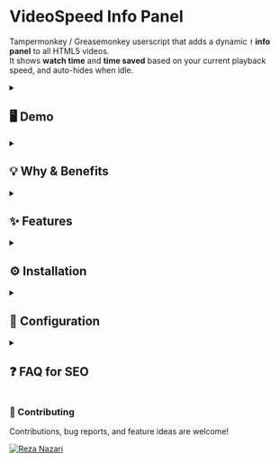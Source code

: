 # VideoSpeed Info Panel

Tampermonkey / Greasemonkey userscript that adds a dynamic **`!` info panel** to all HTML5 videos.  
It shows **watch time** and **time saved** based on your current playback speed, and auto-hides when idle.

<details>
<summary><h2>🖥 Demo</h2></summary>

<img width="330" height="auto" alt="Demo Screenshot - YouTube-1" src="https://github.com/user-attachments/assets/9da4fdaf-85d9-44bc-98db-3c3801377bef" />
<img width="311" height="auto" alt="Demo Screenshot - YouTube-2" src="https://github.com/user-attachments/assets/a6c8dc17-cdd1-4ca4-86ea-76dad0af4b87" />

<details>
  <summary><h3>Explained</h3></summary>
This panel is a **video time summary**, shown in `hh\:mm\:ss` format:

* **Watch: 00:04:54** → At your current playback speed, finishing this video will take 4 minutes and 54 seconds.
* **Saved: 00:01:57 (28.6%)** → This means you have **saved 1 minute and 57 seconds of actual watch time** compared to normal speed (1x), which equals 28.6% of the video duration.

**In short:** it clearly shows **how long you’ll actually spend** and **how much viewing time you’ve effectively saved**.

</details>
</details>

<details>
<summary><h2>💡 Why & Benefits</h2></summary>

- Save time by watching videos faster while still knowing exactly **how much time you actually spend**.  
- Track **how many minutes/hours you saved** compared to normal speed.  
- Keep awareness of your viewing habits — helps with **productivity** and better **time management**.  
- Lightweight, no external dependencies, works everywhere with HTML5 videos.  

</details>

<details>
<summary><h2>✨ Features</h2></summary>

- Works on **all HTML5 videos** across the web.  
- Small `!` icon in the **top-left corner** of each video.  
- Hover over the icon to see:
  - Effective watch time (adjusted by playback speed)  
  - Time saved (absolute + percentage)  
- **Auto-hide** after mouse inactivity (default 3s).  
- Overlay stays in position even on resize or fullscreen.  

</details>

<details>
<summary><h2>⚙️ Installation</h2></summary>

1. Install [Tampermonkey](https://www.tampermonkey.net/) (or any compatible userscript manager).  
2. [Click here to install the script](./videospeed-info-panel.user.js)  
   *(or copy & paste the code into a new Tampermonkey script).*  
3. Open any page with HTML5 video (YouTube, Vimeo, etc.) and enjoy!  

</details>

<details>
<summary><h2>🔧 Configuration</h2></summary>

Inside the script, you can tweak these constants:  

- `MARGIN_X_SCALE` / `MARGIN_Y_SCALE` → position relative to video frame.  
- `ICON_SIZE_PX` → size of the `!` icon.  
- `MOUSE_IDLE_MS` → idle timeout before hiding the overlay.  

</details>

<details>
<summary><h2>❓ FAQ for SEO</h2></summary>

<details>
<summary><h3>🔹 How to know how much time I save at 2× speed? (VideoSpeed Info Panel)</h3></summary>
<b>VideoSpeed Info Panel</b> calculates the <b>effective watch time</b> and the <b>exact time saved</b> when playing any HTML5 video at 1.25×/1.5×/2×. The panel shows results in <b>hh:mm:ss</b> and as a percentage, updating live as playback speed changes.
</details>

<details>
<summary><h3>🔹 Can VideoSpeed Info Panel work with YouTube, Vimeo, Udemy, Coursera?</h3></summary>
<b>VideoSpeed Info Panel</b> supports <b>all HTML5 video players</b> (YouTube, Vimeo, Udemy, Coursera, and most e-learning sites). The script overlays a small “!” icon; hovering shows watch time, remaining time (speed-adjusted), and time saved.
</details>

<details>
<summary><h3>🔹 What is the best Tampermonkey userscript for video time tracking?</h3></summary>
The <b>VideoSpeed Info Panel</b> Tampermonkey/Greasemonkey userscript adds a minimal overlay to HTML5 videos showing <b>watch time</b>, <b>saved time</b>, and <b>saved %</b> based on current playback speed—ideal for productivity and study sessions.
</details>

<details>
<summary><h3>🔹 How does VideoSpeed Info Panel calculate saved time?</h3></summary>
<b>VideoSpeed Info Panel</b> uses: <b>WatchTime = OriginalDuration / Speed</b>. <b>SavedTime = OriginalDuration − WatchTime</b>. <b>Saved% = 1 − 1/Speed</b>. All values appear in <b>hh:mm:ss</b> and update instantly when speed changes.
</details>

<details>
<summary><h3>🔹 Is VideoSpeed Info Panel useful for productivity?</h3></summary>
<b>VideoSpeed Info Panel</b> shows exactly how much viewing time is required and how much is saved, helping with <b>time management</b> and <b>learning efficiency</b> when watching lectures, tutorials, and long YouTube videos at higher speeds.
</details>

<details>
<summary><h3>🔹 How to manage time on platforms like Instagram, Twitter/X, LinkedIn where duration isn’t shown?</h3></summary>
Combine <a href="https://github.com/igrigorik/videospeed">Video Speed Controller</a> (to change speed) with <b>VideoSpeed Info Panel</b> (to see <b>watch time</b>, <b>remaining time</b>, and <b>time saved</b>). This solves the hidden/absent timer issue on Instagram, Twitter/X, LinkedIn, etc.
</details>

<details>
<summary><h3>🔹 How to see total/remaining time on social media videos (Instagram/TikTok) and track savings?</h3></summary>
Install <b>VideoSpeed Info Panel</b> to display speed-adjusted <b>watch time</b>, <b>remaining duration</b>, and <b>saved time</b> on any HTML5 video. Pair with <a href="https://github.com/igrigorik/videospeed">Video Speed Controller</a> for precise speed control on Instagram, TikTok, and other social platforms.
</details>

<details>
<summary><h2>🔑 SEO Keywords</h2></summary>

how to speed up YouTube videos, how to save time watching videos, Tampermonkey userscript, Greasemonkey script, HTML5 video overlay, video speed controller alternative, video time tracker, watch time calculator, saved time percentage, time saver extension, track effective watch time, YouTube speed control, online course video speed, productivity tool for videos, dynamic info panel, calculate watch time, calculate saved time, faster video playback, watch lectures faster, manage video time, track video duration, video playback speed script, YouTube 2x speed time saved, best userscript for video speed, video overlay watch time, time management tool, learning efficiency script

</details>
</details>

### 🤝 Contributing</summary>

Contributions, bug reports, and feature ideas are welcome!  

[![Reza Nazari](https://images.weserv.nl/?url=https://avatars.githubusercontent.com/u/127698692?v=4&w=35&h=35&mask=circle)](https://github.com/reza-nzri)

